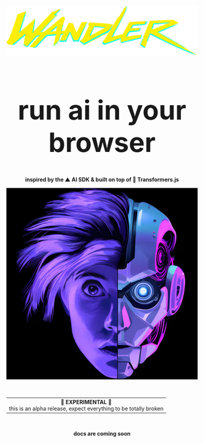 <p align="center">
  <img src="assets/logo/wandler_logo_v5.svg" alt="wandler logo" width="900">
</p>

<h1 align="center" style="font-size: 5em;">run ai in your browser</h1>

<div align="center">
  <p>
    <strong>inspired by the ▲ AI SDK & built on top of 🤗 Transformers.js</strong>
  </p>
</div>

<p align="center">
  <img src="assets/hero/20250202_wandler_head_v2.jpg" alt="wandler head" width="600">
</p>

<br/>

<div align="center">
  <table>
    <tr>
      <td align="center">
        <strong>🚨 EXPERIMENTAL 🚨</strong><br/>
        this is an alpha release, expect everything to be totally broken
      </td>
    </tr>
  </table>
</div>

<br/>

<p align="center">
  <strong>docs are coming soon</strong>
</p>
